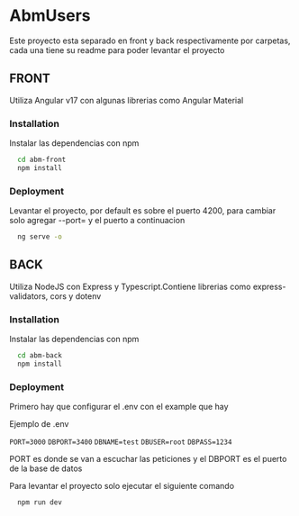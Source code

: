 # AbmUsers

Este proyecto esta separado en front y back respectivamente por carpetas, cada una tiene su readme para poder levantar el proyecto

## FRONT

Utiliza Angular v17 con algunas librerias como Angular Material

### Installation

Instalar las dependencias con npm

```bash
  cd abm-front
  npm install
```
    
### Deployment

Levantar el proyecto, por default es sobre el puerto 4200, para cambiar solo agregar --port= y el puerto a continuacion

```bash
  ng serve -o
```

## BACK

Utiliza NodeJS con Express y Typescript.Contiene librerias como express-validators, cors y dotenv

### Installation

Instalar las dependencias con npm

```bash
  cd abm-back
  npm install
```
    
### Deployment

Primero hay que configurar el .env con el example que hay

Ejemplo de .env 

`PORT=3000`
`DBPORT=3400`
`DBNAME=test`
`DBUSER=root`
`DBPASS=1234`

PORT es donde se van a escuchar las peticiones y el DBPORT es el puerto de la base de datos

Para levantar el proyecto solo ejecutar el siguiente comando

```bash
  npm run dev
```